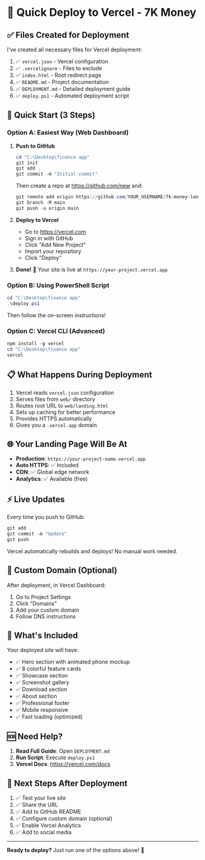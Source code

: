 # 🚀 Quick Deploy to Vercel - 7K Money

## ✅ Files Created for Deployment

I've created all necessary files for Vercel deployment:

1. ✅ `vercel.json` - Vercel configuration
2. ✅ `.vercelignore` - Files to exclude
3. ✅ `index.html` - Root redirect page
4. ✅ `README.md` - Project documentation
5. ✅ `DEPLOYMENT.md` - Detailed deployment guide
6. ✅ `deploy.ps1` - Automated deployment script

## 🎯 Quick Start (3 Steps)

### Option A: Easiest Way (Web Dashboard)

1. **Push to GitHub**
   ```powershell
   cd "C:\Desktop\finance app"
   git init
   git add .
   git commit -m "Initial commit"
   ```
   
   Then create a repo at https://github.com/new and:
   ```powershell
   git remote add origin https://github.com/YOUR_USERNAME/7k-money-landing.git
   git branch -M main
   git push -u origin main
   ```

2. **Deploy to Vercel**
   - Go to https://vercel.com
   - Sign in with GitHub
   - Click "Add New Project"
   - Import your repository
   - Click "Deploy"
   
3. **Done!** 🎉 Your site is live at `https://your-project.vercel.app`

### Option B: Using PowerShell Script

```powershell
cd "C:\Desktop\finance app"
.\deploy.ps1
```

Then follow the on-screen instructions!

### Option C: Vercel CLI (Advanced)

```powershell
npm install -g vercel
cd "C:\Desktop\finance app"
vercel
```

## 📋 What Happens During Deployment

1. Vercel reads `vercel.json` configuration
2. Serves files from `web/` directory
3. Routes root URL to `web/landing.html`
4. Sets up caching for better performance
5. Provides HTTPS automatically
6. Gives you a `.vercel.app` domain

## 🌐 Your Landing Page Will Be At

- **Production**: `https://your-project-name.vercel.app`
- **Auto HTTPS**: ✅ Included
- **CDN**: ✅ Global edge network
- **Analytics**: ✅ Available (free)

## ⚡ Live Updates

Every time you push to GitHub:
```powershell
git add .
git commit -m "Update"
git push
```

Vercel automatically rebuilds and deploys! No manual work needed.

## 📱 Custom Domain (Optional)

After deployment, in Vercel Dashboard:
1. Go to Project Settings
2. Click "Domains"
3. Add your custom domain
4. Follow DNS instructions

## 🎨 What's Included

Your deployed site will have:
- ✅ Hero section with animated phone mockup
- ✅ 8 colorful feature cards
- ✅ Showcase section
- ✅ Screenshot gallery
- ✅ Download section
- ✅ About section
- ✅ Professional footer
- ✅ Mobile responsive
- ✅ Fast loading (optimized)

## 🆘 Need Help?

1. **Read Full Guide**: Open `DEPLOYMENT.md`
2. **Run Script**: Execute `deploy.ps1`
3. **Vercel Docs**: https://vercel.com/docs

## 🎊 Next Steps After Deployment

1. ✅ Test your live site
2. ✅ Share the URL
3. ✅ Add to GitHub README
4. ✅ Configure custom domain (optional)
5. ✅ Enable Vercel Analytics
6. ✅ Add to social media

---

**Ready to deploy?** Just run one of the options above! 🚀
